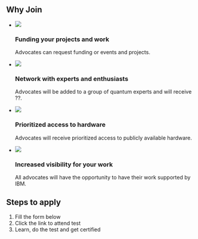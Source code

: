 <section class="join">

## Why Join

* ![](/images/icons/apply01.svg)
  ### Funding your projects and work
  Advocates can request funding or events and projects.

* ![](/images/icons/apply03.svg)
  ### Network with experts and enthusiasts
  Advocates will be added to a group of quantum experts and will receive ??.

* ![](/images/icons/apply02.svg)
  ### Prioritized access to hardware
  Advocates will receive prioritized access to publicly available hardware.

* ![](/images/icons/apply04.svg)
  ### Increased visibility for your work
  All advocates will have the opportunity to have their work supported by IBM.
</section>

<section class="apply">

## Steps to apply

1. Fill the form below
2. Click the link to attend test
3. Learn, do the test and get certified

</section>

<CardLayout src="advocates.md"></CardLayout>
